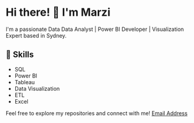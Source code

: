 # Hi there! 👋 I'm Marzi

I'm a passionate Data Data Analyst | Power BI Developer | Visualization Expert based in Sydney.

## 🔧 Skills

- SQL
- Power BI
- Tableau
- Data Visualization
- ETL
- Excel




Feel free to explore my repositories and connect with me!
[Email Address](mailto:marziehroustaei@outlook.com)
